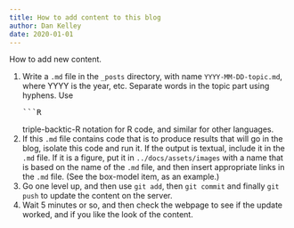 ```yaml
---
title: How to add content to this blog
author: Dan Kelley
date: 2020-01-01
---
```


How to add new content.

1. Write a `.md` file in the `_posts` directory, with name
   `YYYY-MM-DD-topic.md`, where YYYY is the year, etc. Separate words in the
   topic part using hyphens.  Use <pre>```R</pre> triple-backtic-R notation for
   R code, and similar for other languages.
2. If this `.md` file contains code that is to produce results that will go in
   the blog, isolate this code and run it.  If the output is textual, include
   it in the `.md` file.  If it is a figure, put it in `../docs/assets/images`
   with a name that is based on the name of the `.md` file, and then insert
   appropriate links in the `.md` file.  (See the box-model item, as an
   example.)
3. Go one level up, and then use `git add`, then `git commit` and finally `git
   push` to update the content on the server.
4. Wait 5 minutes or so, and then check the webpage to see if the update
   worked, and if you like the look of the content.

